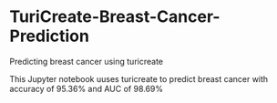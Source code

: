 # TuriCreate-Breast-Cancer-Prediction
Predicting breast cancer using turicreate

This Jupyter notebook uuses turicreate to predict breast cancer with accuracy of 95.36% and AUC of 98.69%
